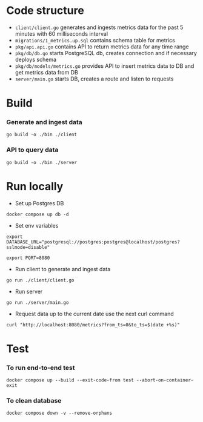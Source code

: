 # Code structure
* `client/client.go` generates and ingests metrics data for the past 5 minutes with 60 milliseconds interval
* `migrations/1_metrics.up.sql` contains schema table for metrics
* `pkg/api.api.go` contains API to return metrics data for any time range
* `pkg/db/db.go` starts PostgreSQL db, creates connection and if necessary deploys schema
* `pkg/db/models/metrics.go` provides API to insert metrics data to DB and get metrics data from DB
* `server/main.go` starts DB, creates a route and listen to requests

# Build
### Generate and ingest data 
`go build -o ./bin ./client`

### API to query data
`go build -o ./bin ./server`

# Run locally
* Set up Postgres DB

`docker compose up db -d` 

* Set env variables

`export DATABASE_URL="postgresql://postgres:postgres@localhost/postgres?sslmode=disable"`

`export PORT=8080`

* Run client to generate and ingest data

`go run ./client/client.go`

* Run server

`go run ./server/main.go`

* Request data up to the current date use the next curl command

`curl "http://localhost:8080/metrics?from_ts=0&to_ts=$(date +%s)"`


# Test
### To run end-to-end test
`docker compose up --build --exit-code-from test --abort-on-container-exit`

### To clean database
`docker compose down -v --remove-orphans`